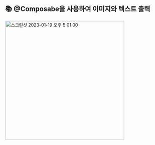 📚 @Composabe을 사용하여 이미지와 텍스트 출력
---

<img width="379" alt="스크린샷 2023-01-19 오후 5 01 00" src="https://user-images.githubusercontent.com/73929644/213386926-a050c6f0-d29e-4d6d-aec1-b9d8b75a4044.png">
